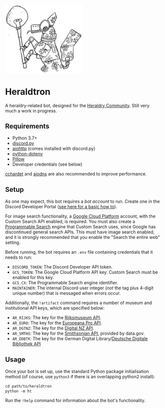 <img src="images/robot.png" width="250" alt="Heraldtron mascot">

# Heraldtron

A heraldry-related bot, designed for the [Heraldry Community](https://twitter.com/arm_yourselves). Still very much a work in progress.

## Requirements

* Python 3.7+
* [discord.py](https://pypi.org/project/discord.py/)
* [aiohttp](https://pypi.org/project/aiohttp/) (comes installed with discord.py)
* [python-dotenv](https://pypi.org/project/python-dotenv/)
* [Pillow](https://pypi.org/project/Pillow/)
* Developer credentials (see below)

[cchardet](https://pypi.org/project/cchardet/) and [aiodns](https://pypi.org/project/aiodns/) are also recommended to improve performance. 

## Setup

As one may expect, this bot requires a *bot account* to run. Create one in the Discord Developer Portal ([see here for a basic how to](https://realpython.com/how-to-make-a-discord-bot-python/)). 

For image search functionality, a [Google Cloud Platform](https://cloud.google.com) account, with the Custom Search API enabled, is required. You must also create a [Programmable Search](https://programmablesearchengine.google.com/about/) engine that Custom Search uses, since Google has discontinued general search APIs. This must have image search enabled, and it is strongly recommended that you enable the "Search the entire web" setting.

Before running, the bot requires an `.env` file containing credentials that it needs to run:

* `DISCORD_TOKEN`: The Discord Developer API token.
* `GCS_TOKEN`: The Google Cloud Platform API key. Custom Search must be enabled for this key.
* `GCS_CX`: The Programmable Search engine identifier.
* `MAINTAINER`: The internal Discord user integer (*not* the tag plus 4-digit unique number) that is messaged when errors occur.

Additionally, the `!artifact` command requires a number of museum and institutional API keys, which are specified below:

* `AR_RIJKS`: The key for the [Rijksmuseum API](https://data.rijksmuseum.nl/object-metadata/api/).
* `AR_EURO`: The key for the [Europeana Pro API](https://pro.europeana.eu/page/apis).
* `AR_DGTNZ`: The key for the [Digital NZ API](https://digitalnz.org/developers).
* `AR_SMTHS`: The key for the [Smithsonian API](http://edan.si.edu/openaccess/apidocs/), provided by data.gov.
* `AR_DDBTK`: The key for the German Digital Library/[Deutsche Digitale Bibliothek API](https://labs.deutsche-digitale-bibliothek.de/app/ddbapi/)

## Usage

Once your bot is set up, use the standard Python package initialisation method (of course, use `python3` if there is an overlapping python2 install): 

```
cd path/to/heraldtron
python -m ht
```

Run the `!help` command for information about the bot's functionality.